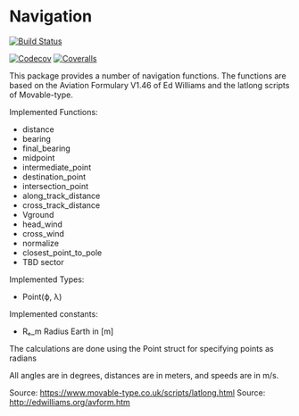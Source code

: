 # Navigation

[![Build Status](https://travis-ci.com/rjdverbeek-tud/Navigation.jl.svg?branch=master)](https://travis-ci.com/rjdverbeek-tud/Navigation.jl)
<!-- [![Build Status](https://ci.appveyor.com/api/projects/status/github/rjdverbeek-tud/Navigation.jl?svg=true)](https://ci.appveyor.com/project/rjdverbeek-tud/Navigation-jl) -->
[![Codecov](https://codecov.io/gh/rjdverbeek-tud/Navigation.jl/branch/master/graph/badge.svg)](https://codecov.io/gh/rjdverbeek-tud/Navigation.jl)
[![Coveralls](https://coveralls.io/repos/github/rjdverbeek-tud/Navigation.jl/badge.svg?branch=master)](https://coveralls.io/github/rjdverbeek-tud/Navigation.jl?branch=master)

This package provides a number of navigation functions.
The functions are based on the Aviation Formulary V1.46 of Ed Williams and the
latlong scripts of Movable-type.

Implemented Functions:
* distance
* bearing
* final_bearing
* midpoint
* intermediate_point
* destination_point
* intersection_point
* along_track_distance
* cross_track_distance
* Vground
* head_wind
* cross_wind
* normalize
* closest_point_to_pole
* TBD sector

Implemented Types:
* Point(ϕ, λ)

Implemented constants:
* Rₑ_m    Radius Earth in [m]

The calculations are done using the Point struct for specifying points as radians

All angles are in degrees, distances are in meters, and speeds are in m/s.

Source: https://www.movable-type.co.uk/scripts/latlong.html
Source: http://edwilliams.org/avform.htm
